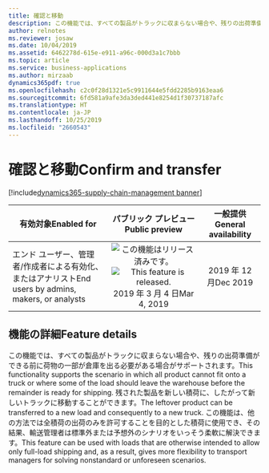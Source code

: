 ```yaml
---
title: 確認と移動
description: この機能では、すべての製品がトラックに収まらない場合や、残りの出荷準備ができる前に荷物の一部が倉庫を出る必要がある場合がサポートされます。
author: relnotes
ms.reviewer: josaw
ms.date: 10/04/2019
ms.assetid: 6462278d-615e-e911-a96c-000d3a1c7bbb
ms.topic: article
ms.service: business-applications
ms.author: mirzaab
dynamics365pdf: true
ms.openlocfilehash: c2c0f28d1321e5c9911644e5fdd2285b9163eaa6
ms.sourcegitcommit: 6fd581a9afe3da3ded441e8254d1f30737187afc
ms.translationtype: HT
ms.contentlocale: ja-JP
ms.lasthandoff: 10/25/2019
ms.locfileid: "2660543"
---
```

# <a name="confirm-and-transfer"></a><span data-ttu-id="70385-103">確認と移動</span><span class="sxs-lookup"><span data-stu-id="70385-103">Confirm and transfer</span></span>
[!include[dynamics365-supply-chain-management banner](../includes/dynamics365-supply-chain-management.md)]

| <span data-ttu-id="70385-104">有効対象</span><span class="sxs-lookup"><span data-stu-id="70385-104">Enabled for</span></span>    |  <span data-ttu-id="70385-105">パブリック プレビュー</span><span class="sxs-lookup"><span data-stu-id="70385-105">Public preview</span></span> | <span data-ttu-id="70385-106">一般提供</span><span class="sxs-lookup"><span data-stu-id="70385-106">General availability</span></span> | 
| ---------- | :----------: |:----------: |
|<span data-ttu-id="70385-107">エンド ユーザー、管理者/作成者による有効化、またはアナリスト</span><span class="sxs-lookup"><span data-stu-id="70385-107">End users by admins, makers, or analysts</span></span>|<span data-ttu-id="70385-108">![この機能はリリース済みです。](/dynamics365-release-plan/media/green-checkmark.png "この機能はリリース済みです。")</span><span class="sxs-lookup"><span data-stu-id="70385-108">![This feature is released.](/dynamics365-release-plan/media/green-checkmark.png "This feature is released.")</span></span> <span data-ttu-id="70385-109">2019 年 3 月 4 日</span><span class="sxs-lookup"><span data-stu-id="70385-109">Mar 4, 2019</span></span>| <span data-ttu-id="70385-110">2019 年 12 月</span><span class="sxs-lookup"><span data-stu-id="70385-110">Dec 2019</span></span>|






## <a name="feature-details"></a><span data-ttu-id="70385-111">機能の詳細</span><span class="sxs-lookup"><span data-stu-id="70385-111">Feature details</span></span>
<!--feature detail start -->
<span data-ttu-id="70385-112">この機能では、すべての製品がトラックに収まらない場合や、残りの出荷準備ができる前に荷物の一部が倉庫を出る必要がある場合がサポートされます。</span><span class="sxs-lookup"><span data-stu-id="70385-112">This functionality supports the scenario in which all product cannot fit onto a truck or where some of the load should leave the warehouse before the remainder is ready for shipping.</span></span> <span data-ttu-id="70385-113">残された製品を新しい積荷に、したがって新しいトラックに移動することができます。</span><span class="sxs-lookup"><span data-stu-id="70385-113">The leftover product can be transferred to a new load and consequently to a new truck.</span></span> <span data-ttu-id="70385-114">この機能は、他の方法では全積荷の出荷のみを許可することを目的とした積荷に使用でき、その結果、輸送管理者は標準外または予想外のシナリオをいっそう柔軟に解決できます。</span><span class="sxs-lookup"><span data-stu-id="70385-114">This feature can be used with loads that are otherwise intended to allow only full-load shipping and, as a result, gives more flexibility to transport managers for solving nonstandard or unforeseen scenarios.</span></span>
<!--feature detail end -->









